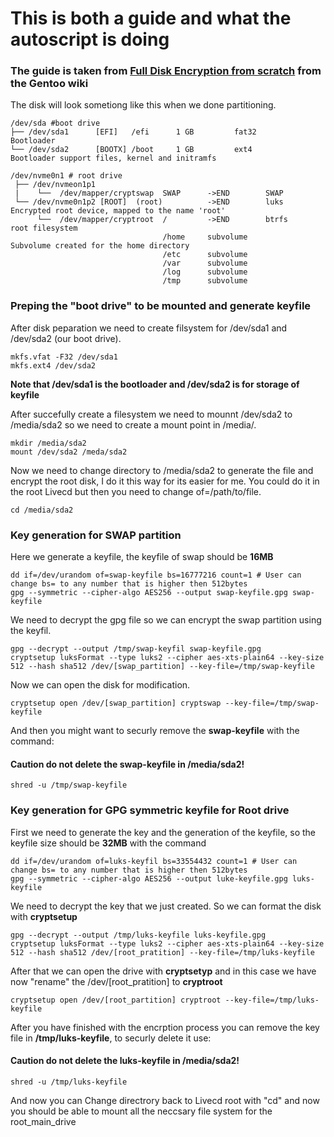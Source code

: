 # This is both a guide and what the autoscript is doing
### The guide is taken from [Full Disk Encryption from scratch](https://wiki.gentoo.org/wiki/Full_Disk_Encryption_From_Scratch) from the Gentoo wiki

The disk will look sometiong like this when we done partitioning.
```
/dev/sda #boot drive
├── /dev/sda1      [EFI]   /efi      1 GB         fat32       Bootloader
└── /dev/sda2      [BOOTX] /boot     1 GB         ext4        Bootloader support files, kernel and initramfs

/dev/nvme0n1 # root drive
 ├── /dev/nvmeon1p1
 |    └──  /dev/mapper/cryptswap  SWAP      ->END        SWAP
 └── /dev/nvme0n1p2 [ROOT]  (root)          ->END        luks        Encrypted root device, mapped to the name 'root'
      └──  /dev/mapper/cryptroot  /         ->END        btrfs       root filesystem
                                  /home     subvolume                Subvolume created for the home directory
                                  /etc      subvolume
                                  /var      subvolume
                                  /log      subvolume
                                  /tmp      subvolume
```
### Preping the "boot drive" to be mounted and generate keyfile
After disk peparation we need to create filsystem for /dev/sda1 and /dev/sda2 (our boot drive).
```
mkfs.vfat -F32 /dev/sda1
mkfs.ext4 /dev/sda2
```
**Note that /dev/sda1 is the bootloader and /dev/sda2 is for storage of keyfile**

After succefully create a filesystem we need to mounnt /dev/sda2 to /media/sda2 so we need to create a mount point in /media/.
```
mkdir /media/sda2
mount /dev/sda2 /meda/sda2
```
Now we need to change directory to /media/sda2 to generate the file and encrypt the root disk, I do it this way for its easier for me. You could do it in the root Livecd but then you need to change of=/path/to/file.
```
cd /media/sda2
```

### Key generation for SWAP partition
Here we generate a keyfile, the keyfile of swap should be **16MB**
```
dd if=/dev/urandom of=swap-keyfile bs=16777216 count=1 # User can change bs= to any number that is higher then 512bytes
gpg --symmetric --cipher-algo AES256 --output swap-keyfile.gpg swap-keyfile
```
We need to decrypt the gpg file so we can encrypt the swap partition using the keyfil.
```
gpg --decrypt --output /tmp/swap-keyfil swap-keyfile.gpg
cryptsetup luksFormat --type luks2 --cipher aes-xts-plain64 --key-size 512 --hash sha512 /dev/[swap_partition] --key-file=/tmp/swap-keyfile 
```
Now we can open the disk for modification.
```
cryptsetup open /dev/[swap_partition] cryptswap --key-file=/tmp/swap-keyfile
```
And then you might want to securly remove the **swap-keyfile** with the command:
#### Caution do not delete the swap-keyfile in /media/sda2!
```
shred -u /tmp/swap-keyfile
```

### Key generation for GPG symmetric keyfile for Root drive

First we need to generate the key and the generation of the keyfile, so the keyfile size should be **32MB** with the command
```
dd if=/dev/urandom of=luks-keyfil bs=33554432 count=1 # User can change bs= to any number that is higher then 512bytes
gpg --symmetric --cipher-algo AES256 --output luke-keyfile.gpg luks-keyfile
```

We need to decrypt the key that we just created. So we can format the disk with **cryptsetup**
```
gpg --decrypt --output /tmp/luks-keyfile luks-keyfile.gpg
cryptsetup luksFormat --type luks2 --cipher aes-xts-plain64 --key-size 512 --hash sha512 /dev/[root_pratition] --key-file=/tmp/luks-keyfile
```

After that we can open the drive with **cryptsetyp** and in this case we have now "rename" the /dev/[root_pratition] to **cryptroot**
```
cryptsetup open /dev/[root_partition] cryptroot --key-file=/tmp/luks-keyfile
```

After you have finished with the encrption process you can remove the key file in **/tmp/luks-keyfile**, to securly delete it use:
#### Caution do not delete the luks-keyfile in /media/sda2!
```
shred -u /tmp/luks-keyfile
```

And now you can Change directrory back to Livecd root with "cd" and now you should be able to mount all the neccsary file system for the root_main_drive

